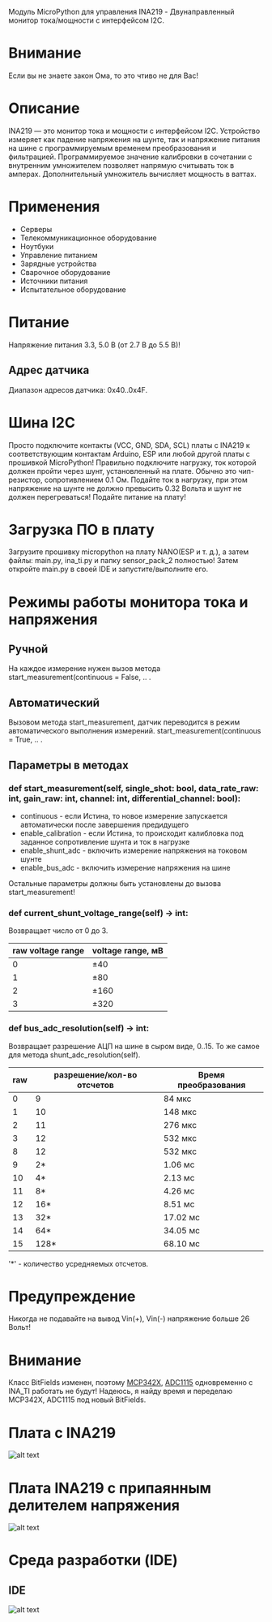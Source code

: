 Модуль MicroPython для управления INA219 - Двунаправленный монитор тока/мощности с интерфейсом I2C.

# Внимание
Если вы не знаете закон Ома, то это чтиво не для Вас!

# Описание
INA219 — это монитор тока и мощности с интерфейсом I2C. Устройство измеряет как падение напряжения на шунте, так и 
напряжение питания на шине с программируемым временем преобразования и фильтрацией. Программируемое значение калибровки 
в сочетании с внутренним умножителем позволяет напрямую считывать ток в амперах. Дополнительный умножитель вычисляет мощность в ваттах.

# Применения
* Серверы
* Телекоммуникационное оборудование
* Ноутбуки
* Управление питанием
* Зарядные устройства
* Сварочное оборудование
* Источники питания
* Испытательное оборудование

# Питание
Напряжение питания 3.3, 5.0 В (от 2.7 В до 5.5 В)!

## Адрес датчика
Диапазон адресов датчика: 0x40..0x4F.

# Шина I2C
Просто подключите контакты (VCC, GND, SDA, SCL) платы с INA219 к соответствующим контактам Arduino, 
ESP или любой другой платы с прошивкой MicroPython! Правильно подключите нагрузку, ток которой должен пройти через шунт,
установленный на плате. Обычно это чип-резистор, сопротивлением 0.1 Ом. Подайте ток в нагрузку, при этом напряжение на шунте
не должно превысить 0.32 Вольта и шунт не должен перегреваться! 
Подайте питание на плату!

# Загрузка ПО в плату
Загрузите прошивку micropython на плату NANO(ESP и т. д.), а затем файлы: main.py, ina_ti.py и папку sensor_pack_2 полностью!
Затем откройте main.py в своей IDE и запустите/выполните его.

# Режимы работы монитора тока и напряжения
## Ручной
На каждое измерение нужен вызов метода start_measurement(continuous = False, .. .

## Автоматический
Вызовом метода start_measurement, датчик переводится в режим автоматического выполнения измерений. start_measurement(continuous = True, .. .

## Параметры в методах
### def start_measurement(self, single_shot: bool, data_rate_raw: int, gain_raw: int, channel: int, differential_channel: bool): 

* continuous - если Истина, то новое измерение запускается автоматически после завершения предидущего
* enable_calibration - если Истина, то происходит калибловка под заданное сопротивление шунта и ток в нагрузке
* enable_shunt_adc - включить измерение напряжения на токовом шунте
* enable_bus_adc - включить измерение напряжения на шине

Остальные параметры должны быть установлены до вызова start_measurement! 

### def current_shunt_voltage_range(self) -> int:
Возвращает число от 0 до 3.   

| raw voltage range | voltage range, мВ |
|-------------------|-------------------|
| 0                 | ±40               |	
| 1                 | ±80               |
| 2                 | ±160	             |   
| 3                 | ±320	             |

### def bus_adc_resolution(self) -> int:
Возвращает разрешение АЦП на шине в сыром виде, 0..15. То же самое для метода shunt_adc_resolution(self).

| raw | разрешение/кол-во отсчетов | Время преобразования |
|-----|----------------------------|----------------------|
| 0   | 9                          | 84 мкс               |
| 1   | 10                         | 148 мкс              |
| 2   | 11	                        | 276 мкс              |
| 3   | 12	                        | 532 мкс              |
| 8   | 12                         | 532 мкс              |
| 9   | 2*	                        | 1.06 мс              |
| 10  | 4*	                        | 2.13 мс              |
| 11  | 8*	                        | 4.26 мс              |
| 12  | 16*                        | 8.51 мс              |
| 13  | 32*                        | 17.02 мс             |
| 14  | 64*                        | 34.05 мс             |
| 15  | 128*                       | 68.10 мс             |

'*' - количество усредняемых отсчетов.

# Предупреждение
Никогда не подавайте на вывод Vin(+), Vin(-) напряжение больше 26 Вольт!

# Внимание
Класс BitFields изменен, поэтому [MCP342X](https://github.com/octaprog7/mcp3421), [ADC1115](https://github.com/octaprog7/ads1115) одновременно с INA_TI работать не будут! Надеюсь, я найду время
и переделаю MCP342X, ADC1115 под новый BitFields. 

# Плата с INA219
![alt text](https://github.com/octaprog7/mcp3421/blob/master/pics/3421_brd.jpg)
# Плата INA219 c припаянным делителем напряжения
![alt text](https://github.com/octaprog7/mcp3421/blob/master/pics/3421_del.jpg)
# Среда разработки (IDE)
## IDE
![alt text](https://github.com/octaprog7/mcp3421/blob/master/pics/3421_ide.png)
